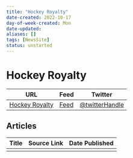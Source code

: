 ```yaml
---
title: "Hockey Royalty"
date-created: 2022-10-17
day-of-week-created: Mon
date-updated: 
aliases: []
tags: [NewsSite]
status: unstarted
---
```


# Hockey Royalty

| URL          | Feed     | Twitter                                |
| ------------ | -------- | -------------------------------------- |
| [Hockey Royalty](https://hockeyroyalty.com) | [Feed]() | [@twitterHandle](https://twitter.com/) | 


## Articles
| Title | Source Link | Date Published |
| ----- | ----------- | -------------- |
|       |             |                |


